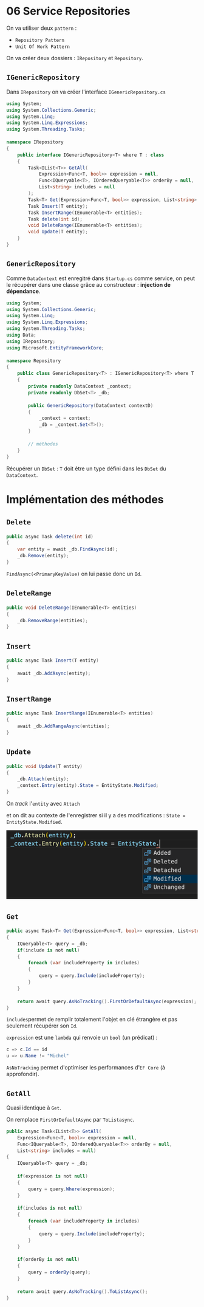 # 06 Service Repositories

On va utiliser deux `pattern` :

- `Repository Pattern`
- `Unit Of Work Pattern`



On va créer deux dossiers : `IRepository` et `Repository`.

## `IGenericRepository`

Dans `IRepository` on va créer l'interface `IGenericRepository.cs`

```cs
using System;
using System.Collections.Generic;
using System.Linq;
using System.Linq.Expressions;
using System.Threading.Tasks;

namespace IRepository
{
    public interface IGenericRepository<T> where T : class
    {
        Task<IList<T>> GetAll(
            Expression<Func<T, bool>> expression = null,
            Func<IQueryable<T>, IOrderedQueryable<T>> orderBy = null,
            List<string> includes = null
        );
        Task<T> Get(Expression<Func<T, bool>> expression, List<string> includes = null);
        Task Insert(T entity);
        Task InsertRange(IEnumerable<T> entities);
        Task delete(int id);
        void DeleteRange(IEnumerable<T> entities);
        void Update(T entity);
    }
}
```



## `GenericRepository`

Comme `DataContext` est enregitré dans `Startup.cs` comme service, on peut le récupérer dans une classe grâce au constructeur : **injection de dépendance**.

```cs
using System;
using System.Collections.Generic;
using System.Linq;
using System.Linq.Expressions;
using System.Threading.Tasks;
using Data;
using IRepository;
using Microsoft.EntityFrameworkCore;

namespace Repository
{
    public class GenericRepository<T> : IGenericRepository<T> where T : class
    {
        private readonly DataContext _context;
        private readonly DbSet<T> _db;
        
        public GenericRepository(DataContext contextD)
        {
            _context = context;
            _db = _context.Set<T>();
        }
        
        // méthodes
    }
}
```

Récupérer un `DbSet` : `T` doit être un type défini dans les `DbSet` du `DataContext`.

# Implémentation des méthodes

## `Delete` 

```cs
public async Task delete(int id)
{
    var entity = await _db.FindAsync(id);
    _db.Remove(entity);
}
```

`FindAsync(<PrimaryKeyValue)` on lui passe donc un `Id`.

## `DeleteRange`

```cs
public void DeleteRange(IEnumerable<T> entities)
{
    _db.RemoveRange(entities);
}
```



## `Insert`

```cs
public async Task Insert(T entity)
{
    await _db.AddAsync(entity);
}
```



## `InsertRange`

```cs
public async Task InsertRange(IEnumerable<T> entities)
{
    await _db.AddRangeAsync(entities);
}
```



## `Update`

```cs
public void Update(T entity)
{
    _db.Attach(entity);
    _context.Entry(entity).State = EntityState.Modified;
}
```

On *track* l'`entity` avec `Attach` 

et on dit au contexte de l'enregistrer si il y a des modifications : `State = EntityState.Modified`.

<img src="assets/entity-state-list.png" alt="entity-state-list" style="zoom:50%;" />



## `Get`

```cs
public async Task<T> Get(Expression<Func<T, bool>> expression, List<string> includes = null)
{
    IQueryable<T> query = _db;
    if(include is not null)
    {
        foreach (var includeProperty in includes)
        {
            query = query.Include(includeProperty);
        }
    }
    
    return await query.AsNoTracking().FirstOrDefaultAsync(expression);
}
```

`includes`permet de remplir totalement l'objet en clé étrangère et pas seulement récupérer son `Id`.

`expression` est une `lambda` qui renvoie un `bool` (un prédicat) :

```cs
c => c.Id == id
u => u.Name != "Michel"
```

`AsNoTracking` permet d'optimiser les performances d'`EF Core` (à approfondir).



## `GetAll`

Quasi identique à `Get`.

On remplace `FirstOrDefaultAsync` par `ToListasync`.

```cs
public async Task<IList<T>> GetAll(
    Expression<Func<T, bool>> expression = null,
    Func<IQueryable<T>, IOrderedQueryable<T>> orderBy = null,
    List<string> includes = null)
{
    IQueryable<T> query = _db;
    
    if(expression is not null)
    {
        query = query.Where(expression);
    }
    
    if(includes is not null)
    {
        foreach (var includeProperty in includes)
        {
            query = query.Include(includeProperty);
        }
    }
    
    if(orderBy is not null)
    {
        query = orderBy(query);
    }
    
    return await query.AsNoTracking().ToListAsync();
}
```


















